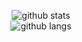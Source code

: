 
<p align="center">
  <img src="https://github-readme-stats.vercel.app/api?username=ruiblaese&show_icons=true" alt="github stats"/></br>  
  <img src="https://github-readme-stats.vercel.app/api/top-langs/?username=ruiblaese&layout=compact" alt="github langs"/></br>  

</p>
